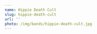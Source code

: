 ```yaml
---
name: Hippie Death Cult
slug: hippie-death-cult
url: ''
photo: /img/bands/hippie-death-cult.jpg
---
```

